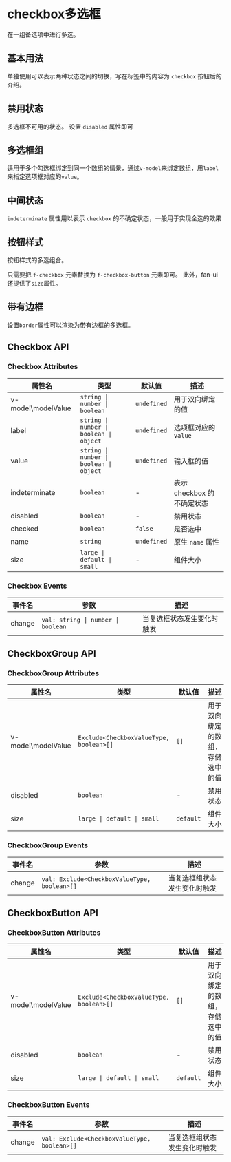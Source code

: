 # checkbox多选框

在一组备选项中进行多选。

## 基本用法

单独使用可以表示两种状态之间的切换，写在标签中的内容为 `checkbox` 按钮后的介绍。

<demo vue="../example/checkbox/Basic.vue" />

## 禁用状态

多选框不可用的状态。
设置 `disabled` 属性即可

<demo vue="../example/checkbox/Disabled.vue" />

## 多选框组

适用于多个勾选框绑定到同一个数组的情景，通过`v-model`来绑定数组，用`label`来指定选项框对应的`value`。

<demo vue="../example/checkbox/CheckboxGroup.vue" />

## 中间状态

`indeterminate` 属性用以表示 `checkbox` 的不确定状态，一般用于实现全选的效果

<demo vue="../example/checkbox/Indeterminate.vue" />

## 按钮样式​

按钮样式的多选组合。

只需要把 `f-checkbox` 元素替换为 `f-checkbox-button` 元素即可。 此外，fan-ui 还提供了`size`属性。

<demo vue="../example/checkbox/CheckboxButton.vue" />

## 带有边框​

设置`border`属性可以渲染为带有边框的多选框。

<demo vue="../example/checkbox/Border.vue" />

## Checkbox API

### Checkbox Attributes

| 属性名             | 类型                                    | 默认值      | 描述                       |
| ------------------ | --------------------------------------- | ----------- | -------------------------- |
| v-model\modelValue | `string \| number \| boolean`           | `undefined` | 用于双向绑定的值           |
| label              | `string \| number \| boolean \| object` | `undefined` | 选项框对应的 `value`       |
| value              | `string \| number \| boolean \| object` | `undefined` | 输入框的值                 |
| indeterminate      | `boolean`                               | -           | 表示 checkbox 的不确定状态 |
| disabled           | `boolean`                               | -           | 禁用状态                   |
| checked            | `boolean`                               | `false`     | 是否选中                   |
| name               | `string`                                | `undefined` | 原生 `name` 属性           |
| size               | `large \| default \| small`             | -           | 组件大小                   |

### Checkbox Events

| 事件名 | 参数                               | 描述                       |
| ------ | ---------------------------------- | -------------------------- |
| change | `val: string \| number \| boolean` | 当复选框状态发生变化时触发 |

## CheckboxGroup API

### CheckboxGroup Attributes

| 属性名             | 类型                                    | 默认值    | 描述                             |
| ------------------ | --------------------------------------- | --------- | -------------------------------- |
| v-model\modelValue | `Exclude<CheckboxValueType, boolean>[]` | `[]`      | 用于双向绑定的数组，存储选中的值 |
| disabled           | `boolean`                               | -         | 禁用状态                         |
| size               | `large \| default \| small`             | `default` | 组件大小                         |

### CheckboxGroup Events

| 事件名 | 参数                                         | 描述                         |
| ------ | -------------------------------------------- | ---------------------------- |
| change | `val: Exclude<CheckboxValueType, boolean>[]` | 当复选框组状态发生变化时触发 |

## CheckboxButton API

### CheckboxButton Attributes

| 属性名             | 类型                                    | 默认值    | 描述                             |
| ------------------ | --------------------------------------- | --------- | -------------------------------- |
| v-model\modelValue | `Exclude<CheckboxValueType, boolean>[]` | `[]`      | 用于双向绑定的数组，存储选中的值 |
| disabled           | `boolean`                               | -         | 禁用状态                         |
| size               | `large \| default \| small`             | `default` | 组件大小                         |

### CheckboxButton Events

| 事件名 | 参数                                         | 描述                         |
| ------ | -------------------------------------------- | ---------------------------- |
| change | `val: Exclude<CheckboxValueType, boolean>[]` | 当复选框组状态发生变化时触发 |

